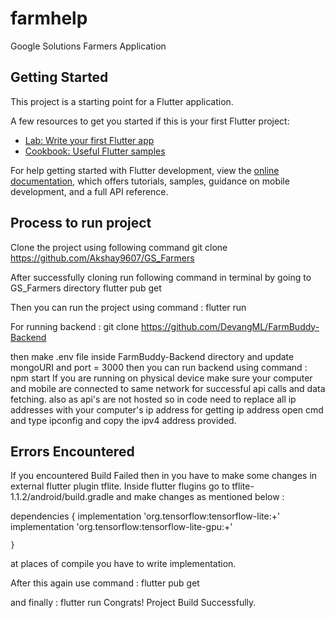 # farmhelp

Google Solutions Farmers Application

## Getting Started

This project is a starting point for a Flutter application.

A few resources to get you started if this is your first Flutter project:

- [Lab: Write your first Flutter app](https://docs.flutter.dev/get-started/codelab)
- [Cookbook: Useful Flutter samples](https://docs.flutter.dev/cookbook)

For help getting started with Flutter development, view the
[online documentation](https://docs.flutter.dev/), which offers tutorials,
samples, guidance on mobile development, and a full API reference.

## Process to run project
Clone the project using following command
git clone https://github.com/Akshay9607/GS_Farmers

After successfully cloning 
run following command in terminal by going to GS_Farmers directory
flutter pub get

Then you can run the project using command : flutter run 

For running backend : git clone https://github.com/DevangML/FarmBuddy-Backend

then make .env file inside FarmBuddy-Backend directory and
update mongoURI and
port = 3000
then you can run backend using command : npm start
If you are running on physical device make sure your computer and mobile are connected to same network for successful api calls and data fetching.
also as api's are not hosted so in code need to replace all ip addresses with your computer's ip address
for getting ip address open cmd and type ipconfig and copy the ipv4 address provided.


## Errors Encountered
If you encountered Build Failed then in you have to make some changes in external flutter plugin tflite.
Inside flutter flugins go to tflite-1.1.2/android/build.gradle 
and make changes as mentioned below : 

 dependencies {
        implementation 'org.tensorflow:tensorflow-lite:+'
        implementation 'org.tensorflow:tensorflow-lite-gpu:+'

    }
at places of compile you have to write implementation.

After this again use command : flutter pub get

and finally : flutter run
Congrats! Project Build Successfully.

